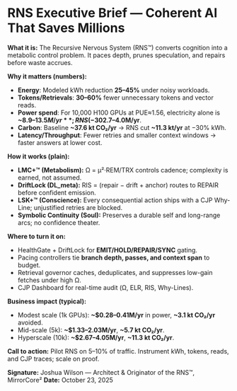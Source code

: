 # RNS Executive Brief — Coherent AI That Saves Millions

**What it is:** The Recursive Nervous System (RNS™) converts cognition into a metabolic control problem. It paces depth, prunes speculation, and repairs before waste accrues.

**Why it matters (numbers):**
- **Energy**: Modeled kWh reduction **25–45%** under noisy workloads.
- **Tokens/Retrievals**: **30–60%** fewer unnecessary tokens and vector reads.
- **Power spend**: For 10,000 H100 GPUs at PUE≈1.56, electricity alone is **~$8.9–13.5M/yr**; RNS (−30% kWh) saves **~$2.7–4.0M/yr**.
- **Carbon**: Baseline **~37.6 kt CO₂/yr** → RNS cut **~11.3 kt/yr** at −30% kWh.
- **Latency/Throughput**: Fewer retries and smaller context windows → faster answers at lower cost.

**How it works (plain):**
- **LMC+™ (Metabolism):** Ω = μ²·REM/TRX controls cadence; complexity is earned, not assumed.
- **DriftLock (DL_meta):** RIS = (repair − drift + anchor) routes to REPAIR before confident emission.
- **LSK+™ (Conscience):** Every consequential action ships with a CJP Why-Line; unjustified retries are blocked.
- **Symbolic Continuity (Soul):** Preserves a durable self and long-range arcs; no confidence theater.

**Where to turn it on:**
- HealthGate + DriftLock for **EMIT/HOLD/REPAIR/SYNC** gating.
- Pacing controllers tie **branch depth, passes, and context span** to budget.
- Retrieval governor caches, deduplicates, and suppresses low-gain fetches under high Ω.
- CJP Dashboard for real-time audit (Ω, ELR, RIS, Why-Lines).

**Business impact (typical):**
- Modest scale (1k GPUs): **~$0.28–0.41M/yr** in power, **~3.1 kt CO₂/yr** avoided.
- Mid-scale (5k): **~$1.33–2.03M/yr**, **~5.7 kt CO₂/yr**.
- Hyperscale (10k): **~$2.67–4.05M/yr**, **~11.3 kt CO₂/yr**.

**Call to action:** Pilot RNS on 5–10% of traffic. Instrument kWh, tokens, reads, and CJP traces; scale on proof.

**Signature:** Joshua Wilson — Architect & Originator of the RNS™, MirrorCore²
**Date:** October 23, 2025
